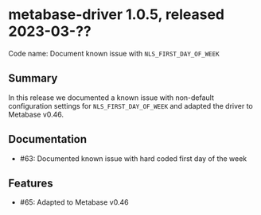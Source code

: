 # metabase-driver 1.0.5, released 2023-03-??

Code name: Document known issue with `NLS_FIRST_DAY_OF_WEEK`

## Summary

In this release we documented a known issue with non-default configuration settings for `NLS_FIRST_DAY_OF_WEEK` and adapted the driver to Metabase v0.46.

## Documentation

* #63: Documented known issue with hard coded first day of the week

## Features

* #65: Adapted to Metabase v0.46
